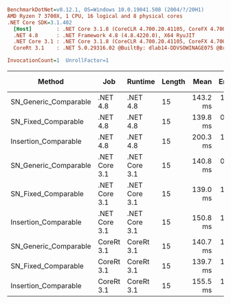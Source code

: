 ``` ini

BenchmarkDotNet=v0.12.1, OS=Windows 10.0.19041.508 (2004/?/20H1)
AMD Ryzen 7 3700X, 1 CPU, 16 logical and 8 physical cores
.NET Core SDK=3.1.402
  [Host]        : .NET Core 3.1.8 (CoreCLR 4.700.20.41105, CoreFX 4.700.20.41903), X64 RyuJIT
  .NET 4.8      : .NET Framework 4.8 (4.8.4220.0), X64 RyuJIT
  .NET Core 3.1 : .NET Core 3.1.8 (CoreCLR 4.700.20.41105, CoreFX 4.700.20.41903), X64 RyuJIT
  CoreRt 3.1    : .NET 5.0.29316.02 @BuiltBy: dlab14-DDVSOWINAGE075 @Branch: master @Commit: 40be8b7e2598b2ccb827fd90cd30c0e2d4496941, X64 AOT

InvocationCount=1  UnrollFactor=1  

```
|                Method |           Job |       Runtime | Length |     Mean |   Error |  StdDev | Gen 0 | Gen 1 | Gen 2 | Allocated |
|---------------------- |-------------- |-------------- |------- |---------:|--------:|--------:|------:|------:|------:|----------:|
| SN_Generic_Comparable |      .NET 4.8 |      .NET 4.8 |     15 | 143.2 ms | 1.09 ms | 0.97 ms |     - |     - |     - |         - |
|   SN_Fixed_Comparable |      .NET 4.8 |      .NET 4.8 |     15 | 139.8 ms | 0.69 ms | 0.65 ms |     - |     - |     - |         - |
|  Insertion_Comparable |      .NET 4.8 |      .NET 4.8 |     15 | 200.3 ms | 1.22 ms | 1.08 ms |     - |     - |     - |         - |
| SN_Generic_Comparable | .NET Core 3.1 | .NET Core 3.1 |     15 | 140.8 ms | 0.79 ms | 0.74 ms |     - |     - |     - |         - |
|   SN_Fixed_Comparable | .NET Core 3.1 | .NET Core 3.1 |     15 | 139.0 ms | 1.14 ms | 1.07 ms |     - |     - |     - |         - |
|  Insertion_Comparable | .NET Core 3.1 | .NET Core 3.1 |     15 | 150.8 ms | 1.99 ms | 1.77 ms |     - |     - |     - |         - |
| SN_Generic_Comparable |    CoreRt 3.1 |    CoreRt 3.1 |     15 | 140.7 ms | 1.29 ms | 1.15 ms |     - |     - |     - |         - |
|   SN_Fixed_Comparable |    CoreRt 3.1 |    CoreRt 3.1 |     15 | 139.7 ms | 1.29 ms | 1.15 ms |     - |     - |     - |         - |
|  Insertion_Comparable |    CoreRt 3.1 |    CoreRt 3.1 |     15 | 155.5 ms | 1.29 ms | 1.21 ms |     - |     - |     - |         - |
